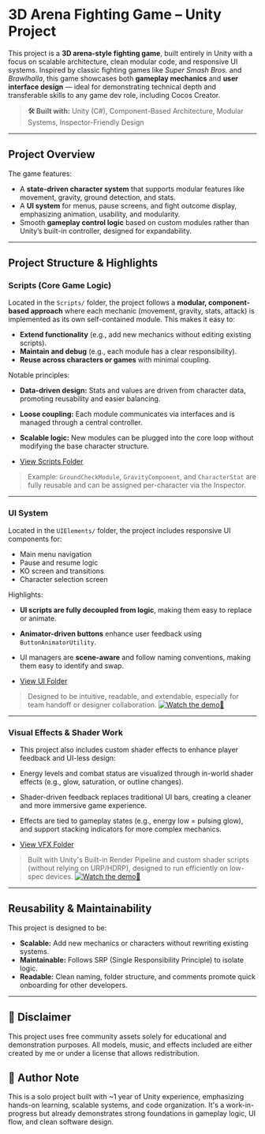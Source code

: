 
#  3D Arena Fighting Game – Unity Project

This project is a **3D arena-style fighting game**, built entirely in Unity with a focus on scalable architecture, clean modular code, and responsive UI systems. Inspired by classic fighting games like *Super Smash Bros.* and *Brawlhalla*, this game showcases both **gameplay mechanics** and **user interface design** — ideal for demonstrating technical depth and transferable skills to any game dev role, including Cocos Creator.

> **🛠 Built with:** Unity (C#), Component-Based Architecture, Modular Systems, Inspector-Friendly Design

---

##  Project Overview

The game features:
- A **state-driven character system** that supports modular features like movement, gravity, ground detection, and stats.
- A **UI system** for menus, pause screens, and fight outcome display, emphasizing animation, usability, and modularity.
- Smooth **gameplay control logic** based on custom modules rather than Unity’s built-in controller, designed for expandability.

---

## Project Structure & Highlights

###  Scripts (Core Game Logic)
Located in the `Scripts/` folder, the project follows a **modular, component-based approach** where each mechanic (movement, gravity, stats, attack) is implemented as its own self-contained module. This makes it easy to:
- **Extend functionality** (e.g., add new mechanics without editing existing scripts).
- **Maintain and debug** (e.g., each module has a clear responsibility).
- **Reuse across characters or games** with minimal coupling.

Notable principles:
- **Data-driven design:** Stats and values are driven from character data, promoting reusability and easier balancing.
- **Loose coupling:** Each module communicates via interfaces and is managed through a central controller.
- **Scalable logic:** New modules can be plugged into the core loop without modifying the base character structure.

- [View Scripts Folder](./Assets/_Project/Scripts)
>  Example: `GroundCheckModule`, `GravityComponent`, and `CharacterStat` are fully reusable and can be assigned per-character via the Inspector.
---

###  UI System


Located in the `UIElements/` folder, the project includes responsive UI components for:
- Main menu navigation
- Pause and resume logic
- KO screen and transitions
- Character selection screen

Highlights:
- **UI scripts are fully decoupled from logic**, making them easy to replace or animate.
- **Animator-driven buttons** enhance user feedback using `ButtonAnimatorUtility`.
- UI managers are **scene-aware** and follow naming conventions, making them easy to identify and swap.
  
- [View UI Folder](./Assets/_Project/UIElements)
>  Designed to be intuitive, readable, and extendable, especially for team handoff or designer collaboration.
[![Watch the demo](https://img.youtube.com/vi/6s0k-Z0F8c8/hqdefault.jpg)🔗](https://www.youtube.com/watch?v=6s0k-Z0F8c8)
---
### Visual Effects & Shader Work

- This project also includes custom shader effects to enhance player feedback and UI-less design:

- Energy levels and combat status are visualized through in-world shader effects (e.g., glow, saturation, or outline changes).

- Shader-driven feedback replaces traditional UI bars, creating a cleaner and more immersive game experience.

- Effects are tied to gameplay states (e.g., energy low = pulsing glow), and support stacking indicators for more complex mechanics.
  
- [View VFX Folder](./Assets/_Project/VFX)
> Built with Unity's Built-in Render Pipeline and custom shader scripts (without relying on URP/HDRP), designed to run efficiently on low-spec devices.
[![Watch the demo](https://img.youtube.com/vi/NoEU0BiMYJQ/hqdefault.jpg)🔗](https://www.youtube.com/watch?v=NoEU0BiMYJQ)
---
##  Reusability & Maintainability

This project is designed to be:
- **Scalable:** Add new mechanics or characters without rewriting existing systems.
- **Maintainable:** Follows SRP (Single Responsibility Principle) to isolate logic.
- **Readable:** Clean naming, folder structure, and comments promote quick onboarding for other developers.

---
## 📢 Disclaimer

This project uses free community assets solely for educational and demonstration purposes.
All models, music, and effects included are either created by me or under a license that allows redistribution.


## 📌 Author Note

This is a solo project built with ~1 year of Unity experience, emphasizing hands-on learning, scalable systems, and code organization. It's a work-in-progress but already demonstrates strong foundations in gameplay logic, UI flow, and clean software design.

